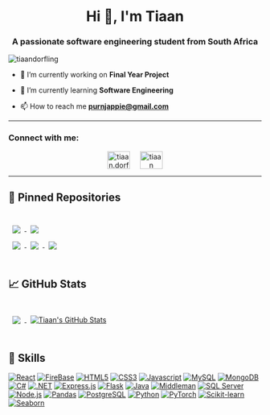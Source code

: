 <h1 align="center">Hi 👋, I'm Tiaan</h1>
<h3 align="center">A passionate software engineering student from South Africa</h3>

<p align="left"> <img src="https://komarev.com/ghpvc/?username=tiaandorfling&label=Profile%20views&color=0e75b6&style=flat" alt="tiaandorfling" /> </p>

- 🔭 I’m currently working on **Final Year Project**

- 🌱 I’m currently learning **Software Engineering**

- 📫 How to reach me **purnjappie@gmail.com**

---

### Connect with me:
<p align="center">
<a href="https://instagram.com/tiaan.dorflingg" target="blank"><img align="center" src="https://raw.githubusercontent.com/rahuldkjain/github-profile-readme-generator/master/src/images/icons/Social/instagram.svg" alt="tiaan.dorflingg" height="35" width="45" /></a> &nbsp; &nbsp;
<a href="https://www.leetcode.com/tiaan" target="blank"><img align="center" src="https://raw.githubusercontent.com/rahuldkjain/github-profile-readme-generator/master/src/images/icons/Social/leet-code.svg" alt="tiaan" height="35" width="45" /></a>
</p>

---
## 📌 Pinned Repositories

<br>

<a href="https://github.com/Thian0509/MnR_Finals_Team3">
  <img align="center" style="margin:0.5rem" src="https://github-readme-stats.vercel.app/api/pin/?username=Thian0509&repo=MnR_Finals_Team3&title_color=ffffff&text_color=c9cacc&icon_color=4AB197&bg_color=1A2B34" />
</a>

<a href="https://github.com/Thian0509/Monkey-RiverTeam11">
  <img align="center" style="margin:0.5rem" src="https://github-readme-stats.vercel.app/api/pin/?username=Thian0509&repo=Monkey-RiverTeam11&title_color=ffffff&text_color=c9cacc&icon_color=4AB197&bg_color=1A2B34" />
</a>

<br>

<a href="https://github.com/Gras-sie/ML-Credit-Risk-Assessment">
  <img align="center" style="margin:0.5rem" src="https://github-readme-stats.vercel.app/api/pin/?username=Gras-sie&repo=ML-Credit-Risk-Assessment&title_color=ffffff&text_color=c9cacc&icon_color=4AB197&bg_color=1A2B34" />
</a>

<a href="https://github.com/KGS577999/Community-Portal">
  <img align="center" style="margin:0.5rem" src="https://github-readme-stats.vercel.app/api/pin/?username=KGS577999&repo=Community-Portal&title_color=ffffff&text_color=c9cacc&icon_color=4AB197&bg_color=1A2B34" />
</a>

<a href="https://github.com/TiaanDorfling/Java_Desktop_App">
  <img align="center" style="margin:0.5rem" src="https://github-readme-stats.vercel.app/api/pin/?username=TiaanDorfling&repo=Java_Desktop_App&title_color=ffffff&text_color=c9cacc&icon_color=4AB197&bg_color=1A2B34" />
</a>

<br>
<br>

## &#x1f4c8; GitHub Stats

<br>

<a href="https://github.com/TiaanDorfling">
  <img align="center" style="margin:0.5rem" src="https://github-readme-stats.vercel.app/api/top-langs/?username=TiaanDorfling&title_color=ffffff&text_color=c9cacc&icon_color=4AB197&bg_color=1A2B34" />
</a>

<a href="https://github.com/TiaanDorfling">
  <img align="center" style="margin:0.5rem" src="https://github-readme-stats.vercel.app/api?username=TiaanDorfling&show_icons=true&line_height=27&count_private=true&title_color=ffffff&text_color=c9cacc&icon_color=4AB097&bg_color=1A2B34" alt="Tiaan's GitHub Stats" />
</a>

<br>
<br>

## 💼 Skills

[![React](https://img.shields.io/badge/React-001440?style=for-the-badge&logo=react&logoColor=#61DAFB)](https://www.php.net/docs.php)
[![FireBase](https://img.shields.io/badge/firebase-DD2C00?style=for-the-badge&logo=firebase&logoColor=#DD2C00)](https://www.php.net/docs.php)
[![HTML5](https://img.shields.io/badge/HTML-e34c26?style=for-the-badge&logo=html5&logoColor=white)](https://html.spec.whatwg.org/multipage/)
[![CSS3](https://img.shields.io/badge/CSS-563d7c?style=for-the-badge&logo=css3&logoColor=white)](https://developer.mozilla.org/en-US/docs/Web/CSS)
[![Javascript](https://img.shields.io/badge/Javascript-323330?style=for-the-badge&logo=javascript&logoColor=F7DF1E)](https://w)
[![MySQL](https://img.shields.io/badge/MYSQL-5B5B5B?style=for-the-badge&logo=mysql&logoColor=white)](https://www.mysql.com/)
[![MongoDB](https://img.shields.io/badge/mongodb-ffffff?style=for-the-badge&logo=mongodb&logoColor=#47A248)](https://www.mongodb.com/)
[![C#](https://img.shields.io/badge/C%23-239120?style=for-the-badge&logo=c-sharp&logoColor=white)](https://www.w3schools.com/cs/)
[![.NET](https://img.shields.io/badge/.NET-512BD4?style=for-the-badge&logo=dotnet&logoColor=white)](https://dotnet.microsoft.com/)
[![Express.js](https://img.shields.io/badge/Express.js-000000?style=for-the-badge&logo=express&logoColor=white)](https://expressjs.com/)
[![Flask](https://img.shields.io/badge/Flask-000000?style=for-the-badge&logo=flask&logoColor=white)](https://flask.palletsprojects.com/)
[![Java](https://img.shields.io/badge/Java-007396?style=for-the-badge&logo=java&logoColor=white)](https://www.java.com)
[![Middleman](https://img.shields.io/badge/Middleman-E35930?style=for-the-badge&logo=middleman&logoColor=white)](https://middlemanapp.com/)
[![SQL Server](https://img.shields.io/badge/SQL_Server-CC2927?style=for-the-badge&logo=microsoft-sql-server&logoColor=white)](https://www.microsoft.com/en-us/sql-server)
[![Node.js](https://img.shields.io/badge/Node.js-339933?style=for-the-badge&logo=node.js&logoColor=white)](https://nodejs.org)
[![Pandas](https://img.shields.io/badge/Pandas-150458?style=for-the-badge&logo=pandas&logoColor=white)](https://pandas.pydata.org/)
[![PostgreSQL](https://img.shields.io/badge/PostgreSQL-336791?style=for-the-badge&logo=postgresql&logoColor=white)](https://www.postgresql.org)
[![Python](https://img.shields.io/badge/Python-3776AB?style=for-the-badge&logo=python&logoColor=white)](https://www.python.org)
[![PyTorch](https://img.shields.io/badge/PyTorch-EE4C2C?style=for-the-badge&logo=pytorch&logoColor=white)](https://pytorch.org/)
[![Scikit-learn](https://img.shields.io/badge/Scikit--learn-F7931E?style=for-the-badge&logo=scikit-learn&logoColor=white)](https://scikit-learn.org/)
[![Seaborn](https://img.shields.io/badge/Seaborn-3B75AF?style=for-the-badge&logo=seaborn&logoColor=white)](https://seaborn.pydata.org/)

